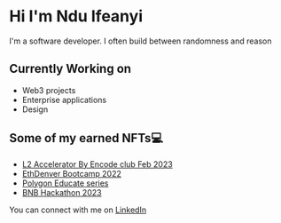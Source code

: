 # Hi I'm Ndu Ifeanyi  
 I'm a software developer. I often build between 
 randomness and reason

## Currently Working on
- Web3 projects
- Enterprise applications
- Design

## Some of my earned NFTs💻 
- [L2 Accelerator By Encode club Feb 2023](https://opensea.io/item/matic/0xdBf2138593aeC61d55d86E80b8ed86D7b9ba51F5/3976)
- [EthDenver Bootcamp 2022](https://opensea.io/item/matic/0xdBf2138593aeC61d55d86E80b8ed86D7b9ba51F5/1334)
- [Polygon Educate series](https://opensea.io/item/matic/0xdBf2138593aeC61d55d86E80b8ed86D7b9ba51F5/9269)
- [BNB Hackathon 2023](https://opensea.io/item/matic/0xdBf2138593aeC61d55d86E80b8ed86D7b9ba51F5/6404)
  

 You can connect with me on [LinkedIn](https://www.linkedin.com/in/ifeanyi-ndu/)
  

